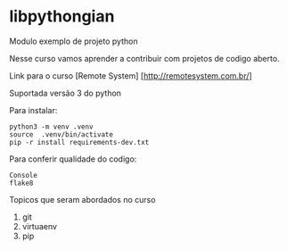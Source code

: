 # libpythongian
Modulo exemplo de projeto python

Nesse curso vamos aprender a contribuir com projetos de codigo aberto.

Link para o curso [Remote System] [http://remotesystem.com.br/]

Suportada versão 3 do python

Para instalar:

```Console
python3 -m venv .venv
source  .venv/bin/activate
pip -r install requirements-dev.txt

```
Para conferir qualidade do codigo:
```
Console
flake8

```

Topicos que seram abordados no curso
1. git
2. virtuaenv
3. pip